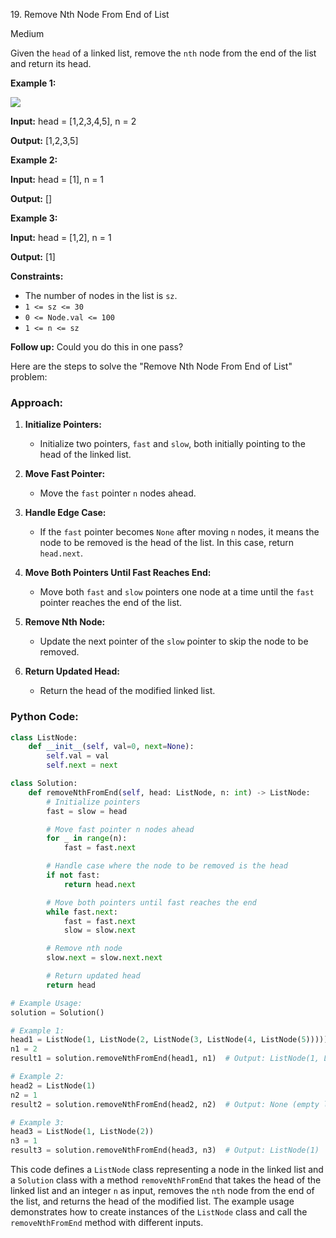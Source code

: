 19\. Remove Nth Node From End of List

Medium

Given the `head` of a linked list, remove the `nth` node from the end of the list and return its head.

**Example 1:**

![](https://assets.leetcode.com/uploads/2020/10/03/remove_ex1.jpg)

**Input:** head = [1,2,3,4,5], n = 2

**Output:** [1,2,3,5] 

**Example 2:**

**Input:** head = [1], n = 1

**Output:** [] 

**Example 3:**

**Input:** head = [1,2], n = 1

**Output:** [1] 

**Constraints:**

*   The number of nodes in the list is `sz`.
*   `1 <= sz <= 30`
*   `0 <= Node.val <= 100`
*   `1 <= n <= sz`

**Follow up:** Could you do this in one pass?

Here are the steps to solve the "Remove Nth Node From End of List" problem:

### Approach:

1. **Initialize Pointers:**
   - Initialize two pointers, `fast` and `slow`, both initially pointing to the head of the linked list.

2. **Move Fast Pointer:**
   - Move the `fast` pointer `n` nodes ahead.

3. **Handle Edge Case:**
   - If the `fast` pointer becomes `None` after moving `n` nodes, it means the node to be removed is the head of the list. In this case, return `head.next`.

4. **Move Both Pointers Until Fast Reaches End:**
   - Move both `fast` and `slow` pointers one node at a time until the `fast` pointer reaches the end of the list.

5. **Remove Nth Node:**
   - Update the next pointer of the `slow` pointer to skip the node to be removed.

6. **Return Updated Head:**
   - Return the head of the modified linked list.

### Python Code:

```python
class ListNode:
    def __init__(self, val=0, next=None):
        self.val = val
        self.next = next

class Solution:
    def removeNthFromEnd(self, head: ListNode, n: int) -> ListNode:
        # Initialize pointers
        fast = slow = head

        # Move fast pointer n nodes ahead
        for _ in range(n):
            fast = fast.next

        # Handle case where the node to be removed is the head
        if not fast:
            return head.next

        # Move both pointers until fast reaches the end
        while fast.next:
            fast = fast.next
            slow = slow.next

        # Remove nth node
        slow.next = slow.next.next

        # Return updated head
        return head

# Example Usage:
solution = Solution()

# Example 1:
head1 = ListNode(1, ListNode(2, ListNode(3, ListNode(4, ListNode(5)))))
n1 = 2
result1 = solution.removeNthFromEnd(head1, n1)  # Output: ListNode(1, ListNode(2, ListNode(3, ListNode(5))))

# Example 2:
head2 = ListNode(1)
n2 = 1
result2 = solution.removeNthFromEnd(head2, n2)  # Output: None (empty list)

# Example 3:
head3 = ListNode(1, ListNode(2))
n3 = 1
result3 = solution.removeNthFromEnd(head3, n3)  # Output: ListNode(1)
```

This code defines a `ListNode` class representing a node in the linked list and a `Solution` class with a method `removeNthFromEnd` that takes the head of the linked list and an integer `n` as input, removes the `nth` node from the end of the list, and returns the head of the modified list. The example usage demonstrates how to create instances of the `ListNode` class and call the `removeNthFromEnd` method with different inputs.